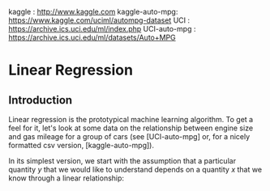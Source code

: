 kaggle : http://www.kaggle.com
kaggle-auto-mpg: https://www.kaggle.com/uciml/autompg-dataset
UCI : https://archive.ics.uci.edu/ml/index.php
UCI-auto-mpg : https://archive.ics.uci.edu/ml/datasets/Auto+MPG

# Linear Regression

## Introduction

Linear regression is the prototypical machine learning algorithm.   To get a feel
for it, let's look at some data on the relationship between engine size and gas mileage
for a group of cars (see [UCI-auto-mpg] or, for a nicely formatted csv version, 
[kaggle-auto-mpg]).




In its simplest
version, we start with the assumption that a particular quantity $y$ that we would like
to understand depends on a quantity $x$ that we know through a linear relationship:


